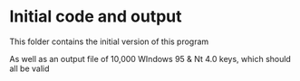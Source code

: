 # Initial code and output
This folder contains the initial version of this program

As well as an output file of 10,000 WIndows 95 & Nt 4.0 keys, which should all be valid
